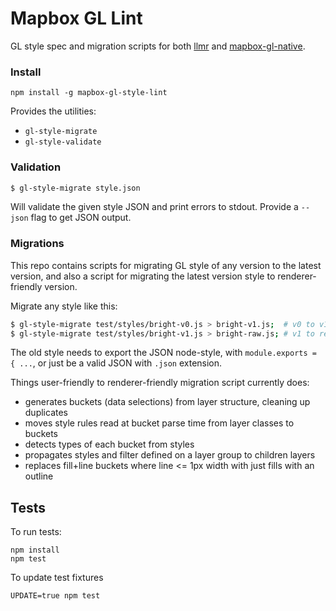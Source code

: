 # Mapbox GL Lint

GL style spec and migration scripts for both [llmr](https://github.com/mapbox/llmr) and
[mapbox-gl-native](https://github.com/mapbox/mapbox-gl-native).

### Install

    npm install -g mapbox-gl-style-lint

Provides the utilities:

* `gl-style-migrate`
* `gl-style-validate`

### Validation

```bash
$ gl-style-migrate style.json
```

Will validate the given style JSON and print errors to stdout. Provide a
`--json` flag to get JSON output.

### Migrations

This repo contains scripts for migrating GL style of any version to the latest version,
and also a script for migrating the latest version style to renderer-friendly version.

Migrate any style like this:

```bash
$ gl-style-migrate test/styles/bright-v0.js > bright-v1.js;  # v0 to v1
$ gl-style-migrate test/styles/bright-v1.js > bright-raw.js; # v1 to renderer-friendly
```

The old style needs to export the JSON node-style, with `module.exports = { ...`,
or just be a valid JSON with `.json` extension.

Things user-friendly to renderer-friendly migration script currently does:

- generates buckets (data selections) from layer structure, cleaning up duplicates
- moves style rules read at bucket parse time from layer classes to buckets
- detects types of each bucket from styles
- propagates styles and filter defined on a layer group to children layers
- replaces fill+line buckets where line <= 1px width with just fills with an outline

## Tests

To run tests:

    npm install
    npm test

To update test fixtures

    UPDATE=true npm test
